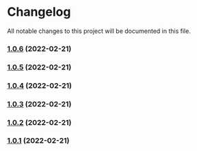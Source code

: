 # Changelog 

All notable changes to this project will be documented in this file.
### [1.0.6](https://github.com/francoisvdv/lando-mutagen/compare/v1.0.5...v1.0.6) (2022-02-21)

### [1.0.5](https://github.com/francoisvdv/lando-mutagen/compare/v1.0.4...v1.0.5) (2022-02-21)

### [1.0.4](https://github.com/francoisvdv/lando-mutagen/compare/v1.0.3...v1.0.4) (2022-02-21)

### [1.0.3](https://github.com/francoisvdv/lando-mutagen/compare/v1.0.2...v1.0.3) (2022-02-21)

### [1.0.2](https://github.com/francoisvdv/lando-mutagen/compare/v1.0.1...v1.0.2) (2022-02-21)

### [1.0.1](https://github.com/francoisvdv/lando-mutagen/compare/v1.0.0...v1.0.1) (2022-02-21)
